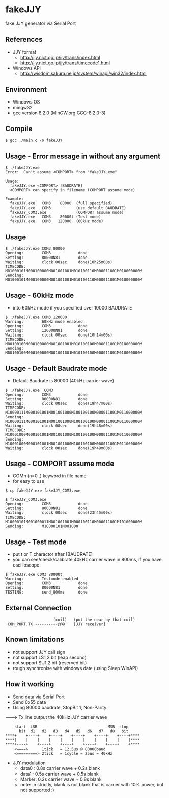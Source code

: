 # fakeJJY
fake JJY generator via Serial Port

## References
* JJY format
  * http://jjy.nict.go.jp/jjy/trans/index.html
  * http://jjy.nict.go.jp/jjy/trans/timecode1.html
* Windows API
  * http://wisdom.sakura.ne.jp/system/winapi/win32/index.html

## Environment
+ Windows OS
+ mingw32
+ gcc version 8.2.0 (MinGW.org GCC-8.2.0-3)

## Compile
```
$ gcc ./main.c -o fakeJJY
```
 
## Usage - Error message in without any argument
```
$ ./fakeJJY.exe
Error:  Can't assume <COMPORT> from "fakeJJY.exe"

Usage:
  fakeJJY.exe <COMPORT> [BAUDRATE]
  <COMPORT> can specify in filename (COMPORT assume mode)

Example:
  fakeJJY.exe   COM3    80000  (full specified)
  fakeJJY.exe   COM3           (use default BAUDRATE)
  fakeJJY_COM3.exe             (COMPORT assume mode)
  fakeJJY.exe   COM3    80000t (Test mode)
  fakeJJY.exe   COM3   120000  (60kHz mode)
```
## Usage
```
$ ./fakeJJY.exe COM3 80000
Opening:        COM3            done
Setting:        80000N81        done
Waiting:        clock 00sec     done(10h25m00s)
TIMECODE:       M01000101M000100000M001001001M010100110M000011001M010000000M
Sending:        M01000101M000100000M001001001M010100110M000011001M010000000M
```

## Usage - 60kHz mode
+ into 60kHz mode if you specified over 10000 BAUDRATE
```
$ ./fakeJJY.exe COM3 120000
Warning:        60kHz mode enabled
Opening:        COM3            done
Setting:        120000N81       done
Waiting:        clock 00sec     done(10h14m00s)
TIMECODE:       M00100100M000100000M001001001M010100100M000011001M010000000M
Sending:        M00100100M000100000M001001001M010100100M000011001M010000000M
```

## Usage - Default Baudrate mode
+ Default Baudrate is 80000 (40kHz carrier wave)
```
$ ./fakeJJY.exe  COM3
Opening:        COM3            done
Setting:        80000N81        done
Waiting:        clock 00sec     done(19h47m00s)
TIMECODE:       M10000111M000101001M001001000M100100100M000011001M011000000M
Sending:        M10000111M000101001M001001000M100100100M000011001M011000000M
Waiting:        clock 00sec     done(19h48m00s)
TIMECODE:       M10001000M000101001M001001000M100100100M000011001M011000000M
Sending:        M10001000M000101001M001001000M100100100M000011001M011000000M
Waiting:        clock 00sec     done(19h49m00s)
```
## Usage - COMPORT assume mode
+ COMn (n=0..) keyword in file name
+ for easy to use
```
$ cp fakeJJY.exe fakeJJY_COM3.exe

$ fakeJJY_COM3.exe
Opening:        COM3            done
Setting:        80000N81        done
Waiting:        clock 00sec     done(23h45m00s)
TIMECODE:       M10000101M001000011M001001001M000100110M000011001M101000000M
Sending:        M10000101M001000
```
## Usage - Test mode
+ put t or T charactor after [BAUDRATE]
+ you can see/check/calibrate 40kHz carrier wave in 800ms, if you have oscilloscope.
```
$ fakeJJY.exe COM3 80000t
Warning:        Testmode enabled
Opening:        COM3            done
Setting:        80000N81        done
TESTING:        send_800ms      done
```

## External Connection
```
                     (coil)   (put the near by that coil)
 COM_PORT.TX ----------@@@    [JJY receiver] 
```

## Known limitations
+ not support JJY call sign
+ not support LS1,2 bit (leap second)
+ not support SU1,2 bit (reserved bit)
+ rough synchronise with windows date (using Sleep WinAPI)

## How it working
+ Send data via Serial Port
+ Send 0x55 data
+ Using 80000 baudrate, StopBit 1, Non-Parity

---> Tx line output the 40kHz JJY carrier wave

```
    start  LSB                               MSB  stop
      bit  d1   d2   d3   d4   d5   d6   d7   d8   bit
****+    +----+    +----+    +----+    +----+    +----+****
****|    |    |    |    |    |    |    |    |    |    |****
****+----+    +----+    +----+    +----+    +----+    +****
    <====>      1tick   = 12.5us @ 80000baud
    <=========> 2tick   = 1cycle = 25us = 40kHz
```

+ JJY modulation
  + data0 : 0.8s carrier wave + 0.2s blank
  + data1 : 0.5s carrier wave + 0.5s blank
  + Marker: 0.2s carrier wave + 0.8s blank
  + note: in strictly, blank is not blank that is carrier with 10% power, but not supported :)
  
